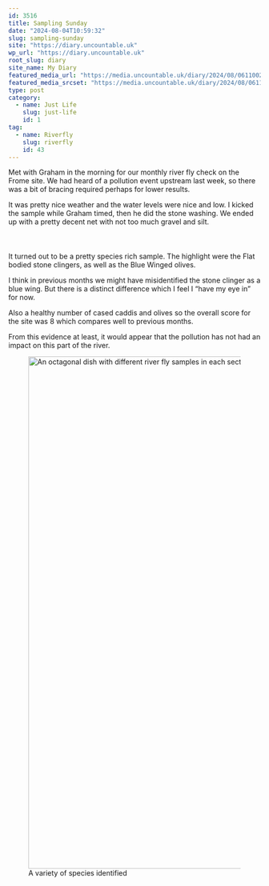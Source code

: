 ```yaml
---
id: 3516
title: Sampling Sunday
date: "2024-08-04T10:59:32"
slug: sampling-sunday
site: "https://diary.uncountable.uk"
wp_url: "https://diary.uncountable.uk"
root_slug: diary
site_name: My Diary
featured_media_url: "https://media.uncountable.uk/diary/2024/08/06110026/IMG20240804101541.webp"
featured_media_srcset: "https://media.uncountable.uk/diary/2024/08/06110026/IMG20240804101541-300x169.webp 300w, https://media.uncountable.uk/diary/2024/08/06110026/IMG20240804101541-1024x577.webp 1024w, https://media.uncountable.uk/diary/2024/08/06110026/IMG20240804101541-150x150.webp 150w, https://media.uncountable.uk/diary/2024/08/06110026/IMG20240804101541-640x360.webp 640w, https://media.uncountable.uk/diary/2024/08/06110026/IMG20240804101541.webp 2000w"
type: post
category:
  - name: Just Life
    slug: just-life
    id: 1
tag:
  - name: Riverfly
    slug: riverfly
    id: 43
---
```



<p>Met with Graham in the morning for our monthly river fly check on the Frome site.  We had heard of a pollution event upstream last week, so there was a bit of bracing required perhaps for lower results.</p>



<p>It was pretty nice weather and the water levels were nice and low.  I kicked the sample while Graham timed, then he did the stone washing.  We ended up with a pretty decent net with not too much gravel and silt.</p>


<style>.kb-row-layout-id3516_616f6c-8e > .kt-row-column-wrap{align-content:start;}:where(.kb-row-layout-id3516_616f6c-8e > .kt-row-column-wrap) > .wp-block-kadence-column{justify-content:start;}.kb-row-layout-id3516_616f6c-8e > .kt-row-column-wrap{column-gap:var(--global-kb-gap-md, 2rem);row-gap:var(--global-kb-gap-md, 2rem);padding-top:var(--global-kb-spacing-sm, 1.5rem);padding-bottom:var(--global-kb-spacing-sm, 1.5rem);grid-template-columns:repeat(2, minmax(0, 1fr));}.kb-row-layout-id3516_616f6c-8e > .kt-row-layout-overlay{opacity:0.30;}@media all and (max-width: 1024px){.kb-row-layout-id3516_616f6c-8e > .kt-row-column-wrap{grid-template-columns:repeat(2, minmax(0, 1fr));}}@media all and (max-width: 767px){.kb-row-layout-id3516_616f6c-8e > .kt-row-column-wrap{grid-template-columns:minmax(0, 1fr);}.kb-row-layout-id3516_616f6c-8e > .kt-row-column-wrap > .wp-block-kadence-column:nth-of-type(1){order:2;}.kb-row-layout-id3516_616f6c-8e > .kt-row-column-wrap > .wp-block-kadence-column:nth-of-type(2){order:1;}.kb-row-layout-id3516_616f6c-8e > .kt-row-column-wrap > .wp-block-kadence-column:nth-of-type(3){order:12;}.kb-row-layout-id3516_616f6c-8e > .kt-row-column-wrap > .wp-block-kadence-column:nth-of-type(4){order:11;}.kb-row-layout-id3516_616f6c-8e > .kt-row-column-wrap > .wp-block-kadence-column:nth-of-type(5){order:22;}.kb-row-layout-id3516_616f6c-8e > .kt-row-column-wrap > .wp-block-kadence-column:nth-of-type(6){order:21;}.kb-row-layout-id3516_616f6c-8e > .kt-row-column-wrap > .wp-block-kadence-column:nth-of-type(7){order:32;}.kb-row-layout-id3516_616f6c-8e > .kt-row-column-wrap > .wp-block-kadence-column:nth-of-type(8){order:31;}}</style><div class="kb-row-layout-wrap kb-row-layout-id3516_616f6c-8e alignnone wp-block-kadence-rowlayout"><div class="kt-row-column-wrap kt-has-2-columns kt-row-layout-equal kt-tab-layout-inherit kt-mobile-layout-row kt-row-valign-top">
<style>.kadence-column3516_2a55d6-85 > .kt-inside-inner-col,.kadence-column3516_2a55d6-85 > .kt-inside-inner-col:before{border-top-left-radius:0px;border-top-right-radius:0px;border-bottom-right-radius:0px;border-bottom-left-radius:0px;}.kadence-column3516_2a55d6-85 > .kt-inside-inner-col{column-gap:var(--global-kb-gap-sm, 1rem);}.kadence-column3516_2a55d6-85 > .kt-inside-inner-col{flex-direction:column;}.kadence-column3516_2a55d6-85 > .kt-inside-inner-col > .aligncenter{width:100%;}.kadence-column3516_2a55d6-85 > .kt-inside-inner-col:before{opacity:0.3;}.kadence-column3516_2a55d6-85{position:relative;}@media all and (max-width: 1024px){.kadence-column3516_2a55d6-85 > .kt-inside-inner-col{flex-direction:column;justify-content:center;}}@media all and (max-width: 767px){.kadence-column3516_2a55d6-85 > .kt-inside-inner-col{flex-direction:column;justify-content:center;}}</style>
<div class="wp-block-kadence-column kadence-column3516_2a55d6-85"><div class="kt-inside-inner-col">
<p>It turned out to be a pretty species rich sample.  The highlight were the Flat bodied stone clingers, as well as the Blue Winged olives.</p>



<p>I think in previous months we might have misidentified the stone clinger as a blue wing.  But there is a distinct difference  which I feel I &#8220;have my eye in&#8221; for now.</p>



<p>Also a healthy number of cased caddis and olives so the overall score for the site was 8 which compares well to previous months.</p>



<p>From this evidence at least, it would appear that the pollution has not had an impact on this part of the river.</p>
</div></div>


<style>.kadence-column3516_5bfb9d-59 > .kt-inside-inner-col,.kadence-column3516_5bfb9d-59 > .kt-inside-inner-col:before{border-top-left-radius:0px;border-top-right-radius:0px;border-bottom-right-radius:0px;border-bottom-left-radius:0px;}.kadence-column3516_5bfb9d-59 > .kt-inside-inner-col{column-gap:var(--global-kb-gap-sm, 1rem);}.kadence-column3516_5bfb9d-59 > .kt-inside-inner-col{flex-direction:column;}.kadence-column3516_5bfb9d-59 > .kt-inside-inner-col > .aligncenter{width:100%;}.kadence-column3516_5bfb9d-59 > .kt-inside-inner-col:before{opacity:0.3;}.kadence-column3516_5bfb9d-59{position:relative;}@media all and (max-width: 1024px){.kadence-column3516_5bfb9d-59 > .kt-inside-inner-col{flex-direction:column;justify-content:center;}}@media all and (max-width: 767px){.kadence-column3516_5bfb9d-59 > .kt-inside-inner-col{flex-direction:column;justify-content:center;}}</style>
<div class="wp-block-kadence-column kadence-column3516_5bfb9d-59"><div class="kt-inside-inner-col">
<figure class="wp-block-image size-large"><img loading="lazy" decoding="async" width="730" height="1024" src="https://media.uncountable.uk/diary/2024/08/06110024/IMG20240804105859-730x1024.webp" alt="An octagonal dish with different river fly samples in each section" class="wp-image-3520" srcset="https://media.uncountable.uk/diary/2024/08/06110024/IMG20240804105859-730x1024.webp 730w, https://media.uncountable.uk/diary/2024/08/06110024/IMG20240804105859-214x300.webp 214w, https://media.uncountable.uk/diary/2024/08/06110024/IMG20240804105859-456x640.webp 456w, https://media.uncountable.uk/diary/2024/08/06110024/IMG20240804105859-scaled.webp 1826w" sizes="auto, (max-width: 730px) 100vw, 730px" /><figcaption class="wp-element-caption">A variety of species identified</figcaption></figure>
</div></div>

</div></div>